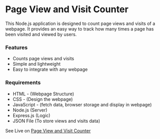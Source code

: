 # Page View and Visit Counter

This Node.js application is designed to count page views and visits of a webpage. It provides an easy way to track how many times a page has been visited and viewed by users.

### Features

- Counts page views and visits
- Simple and lightweight
- Easy to integrate with any webpage

### Requirements

- HTML - (Webpage Structure)
- CSS - (Design the webpage)
- JavaScript - (fetch data, browser storage and display in webpage)
- Node.js (Server)
- Express.js (Logic)
- JSON File (To store views and visits data)

See Live on [Page View and Visit Counter]()
